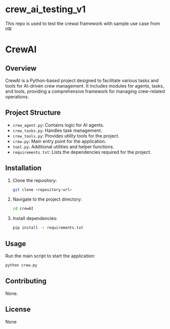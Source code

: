 # crew_ai_testing_v1
This repo is used to test the crewai framework with sample use case from HR
# CrewAI

## Overview
CrewAI is a Python-based project designed to facilitate various tasks and tools for AI-driven crew management. It includes modules for agents, tasks, and tools, providing a comprehensive framework for managing crew-related operations.

## Project Structure
- `crew_agent.py`: Contains logic for AI agents.
- `crew_tasks.py`: Handles task management.
- `crew_tools.py`: Provides utility tools for the project.
- `crew.py`: Main entry point for the application.
- `tool.py`: Additional utilities and helper functions.
- `requirements.txt`: Lists the dependencies required for the project.

## Installation
1. Clone the repository:
   ```bash
   git clone <repository-url>
   ```
2. Navigate to the project directory:
   ```bash
   cd crewAI
   ```
3. Install dependencies:
   ```bash
   pip install -r requirements.txt
   ```

## Usage
Run the main script to start the application:
```bash
python crew.py
```

## Contributing
None.

## License
None
